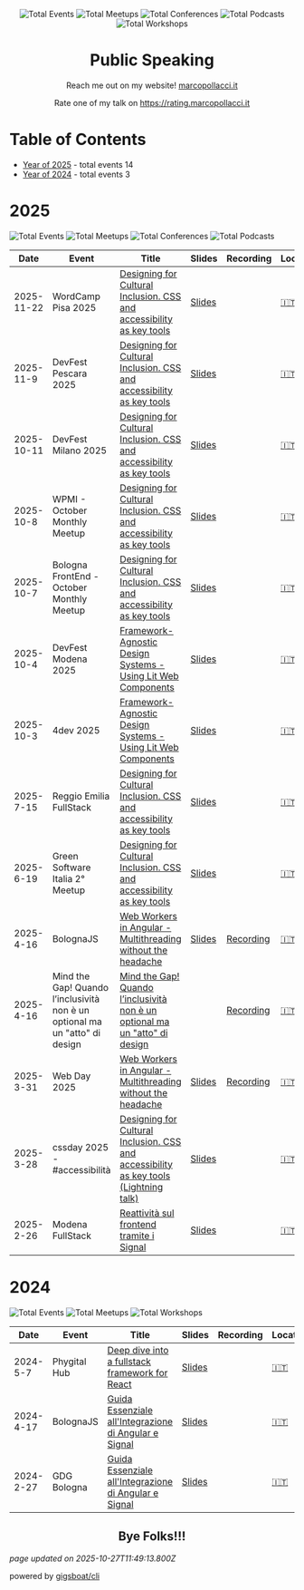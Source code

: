 <div align='center'><p><img src="https://img.shields.io/badge/total-17-blue?style=flat-square" alt="Total Events"> <img src="https://img.shields.io/badge/meetups-8-violet?style=flat-square" alt="Total Meetups"> <img src="https://img.shields.io/badge/conferences-7-red?style=flat-square" alt="Total Conferences"> <img src="https://img.shields.io/badge/podcasts-1-yellow?style=flat-square" alt="Total Podcasts">   <img src="https://img.shields.io/badge/workshops-1-orange?style=flat-square" alt="Total Workshops"></p>
</div>
  <p align='center'><h1 align='center'>Public Speaking</h1>
<p align='center'>Reach me out on my website! <a href='https://marcopollacci.it'>marcopollacci.it</a></p>
<p align='center'>Rate one of my talk on <a href='https://rating.marcopollacci.it'>https://rating.marcopollacci.it</a></p>

# Table of Contents


 - [Year of 2025](#2025) - total events 14
 - [Year of 2024](#2024) - total events 3

# 2025


![Total Events](https://img.shields.io/badge/total-14-blue?style=flat-square) ![Total Meetups](https://img.shields.io/badge/meetups-6-violet?style=flat-square) ![Total Conferences](https://img.shields.io/badge/conferences-7-red?style=flat-square) ![Total Podcasts](https://img.shields.io/badge/podcasts-1-yellow?style=flat-square)   




| Date | Event | Title | Slides | Recording | Location | Language |
| ---- | ----- | ----- | ------ | --------- | -------- | -------- |
| 2025-11-22 | WordCamp Pisa 2025 | [Designing for Cultural Inclusion. CSS and accessibility as key tools](pages/2025/2025-11-22.md) | [Slides](https://css-accessibility-cultural-inclusion.marcotalk.dev/word-camp-pisa-2025/) |  | [🇮🇹](## "Italy") | Italian |
| 2025-11-9 | DevFest Pescara 2025 | [Designing for Cultural Inclusion. CSS and accessibility as key tools](pages/2025/2025-11-09.md) | [Slides](https://css-accessibility-cultural-inclusion.marcotalk.dev/devfest-pescara-2025/) |  | [🇮🇹](## "Italy") | Italian |
| 2025-10-11 | DevFest Milano 2025 | [Designing for Cultural Inclusion. CSS and accessibility as key tools](pages/2025/2025-10-11.md) | [Slides](https://css-accessibility-cultural-inclusion-v2.pages.dev/devfest-milano-2025/) |  | [🇮🇹](## "Italy") | Italian |
| 2025-10-8 | WPMI - October Monthly Meetup | [Designing for Cultural Inclusion. CSS and accessibility as key tools](pages/2025/2025-10-08.md) | [Slides](https://css-accessibility-cultural-inclusion-v2.pages.dev/wpmi-2025/) |  | [🇮🇹](## "Italy") | Italian |
| 2025-10-7 | Bologna FrontEnd - October Monthly Meetup | [Designing for Cultural Inclusion. CSS and accessibility as key tools](pages/2025/2025-10-07.md) | [Slides](https://css-accessibility-cultural-inclusion-v2.pages.dev/bologna-front-end-2025/) |  | [🇮🇹](## "Italy") | Italian |
| 2025-10-4 | DevFest Modena 2025 | [Framework-Agnostic Design Systems - Using Lit Web Components](pages/2025/2025-10-04.md) | [Slides](https://talk-framework-agnostic-component-with-lit.pages.dev/devfest-modena-2025/) |  | [🇮🇹](## "Italy") | Italian |
| 2025-10-3 | 4dev 2025 | [Framework-Agnostic Design Systems - Using Lit Web Components](pages/2025/2025-10-03.md) | [Slides](https://talk-framework-agnostic-component-with-lit.pages.dev/4dev-2025/) |  | [🇮🇹](## "Italy") | Italian |
| 2025-7-15 | Reggio Emilia FullStack | [Designing for Cultural Inclusion. CSS and accessibility as key tools](pages/2025/2025-07-15.md) | [Slides](https://css-accessibility-cultural-inclusion-v2.pages.dev/reggio-emilia-full-stack-2025/) |  | [🇮🇹](## "Italy") | Italian |
| 2025-6-19 | Green Software Italia 2° Meetup | [Designing for Cultural Inclusion. CSS and accessibility as key tools](pages/2025/2025-06-19.md) | [Slides](https://css-accessibility-cultural-inclusion-v2.pages.dev/green-software-italia-2025/) |  | [🇮🇹](## "Italy") | Italian |
| 2025-4-16 | BolognaJS | [Web Workers in Angular - Multithreading without the headache](pages/2025/2025-04-16.md) | [Slides](https://talk-web-workers-angular.pages.dev/bologna-js) | [Recording](https://www.youtube.com/watch?v=roEdVoFqKak) | [🇮🇹](## "Italy") | Italian |
| 2025-4-16 | Mind the Gap! Quando l’inclusività non è un optional ma un "atto" di design | [Mind the Gap! Quando l’inclusività non è un optional ma un "atto" di design](pages/2025/2025-04-16_bis.md) |  | [Recording](https://www.linkedin.com/events/mindthegap-quandol-inclusivit-n7310594760103149569/about/) | [🇮🇹](## "Italy") | Italian |
| 2025-3-31 | Web Day 2025 | [Web Workers in Angular - Multithreading without the headache](pages/2025/2025-03-31.md) | [Slides](https://talk-web-workers-angular.pages.dev/web-day-2025) | [Recording](https://www.improove.tech/videos/3628/Web-Workers-su-Angular-Multithreading-senza-mal-di-testa) | [🇮🇹](## "Italy") | Italian |
| 2025-3-28 | cssday 2025 - \#accessibilità | [Designing for Cultural Inclusion. CSS and accessibility as key tools (Lightning talk)](pages/2025/2025-03-28.md) | [Slides](https://css-accessibility-cultural-inclusion.pages.dev/css-day-2025/) |  | [🇮🇹](## "Italy") | Italian |
| 2025-2-26 | Modena FullStack | [Reattività sul frontend tramite i Signal](pages/2025/2025-02-26.md) | [Slides](https://talk-reattivita-fe-signal.pages.dev/modena-full-stack) |  | [🇮🇹](## "Italy") | Italian |


# 2024


![Total Events](https://img.shields.io/badge/total-3-blue?style=flat-square) ![Total Meetups](https://img.shields.io/badge/meetups-2-violet?style=flat-square)     ![Total Workshops](https://img.shields.io/badge/workshops-1-orange?style=flat-square)




| Date | Event | Title | Slides | Recording | Location | Language |
| ---- | ----- | ----- | ------ | --------- | -------- | -------- |
| 2024-5-7 | Phygital Hub | [Deep dive into a fullstack framework for React](pages/2024/2024-05-07.md) | [Slides](https://nextjs-for-beginner.pages.dev/gellify) |  | [🇮🇹](## "Italy") | Italian |
| 2024-4-17 | BolognaJS | [Guida Essenziale all'Integrazione di Angular e Signal](pages/2024/2024-04-17.md) | [Slides](https://angular-signal.pages.dev/bologna-js) |  | [🇮🇹](## "Italy") | Italian |
| 2024-2-27 | GDG Bologna | [Guida Essenziale all'Integrazione di Angular e Signal](pages/2024/2024-02-27.md) | [Slides](https://angular-signal.pages.dev/gdg/) |  | [🇮🇹](## "Italy") | Italian |



<p align='center'><h2 align='center'>Bye Folks!!!</h2></p>

*page updated on 2025-10-27T11:49:13.800Z*

powered by [gigsboat/cli](https://github.com/gigsboat/cli)